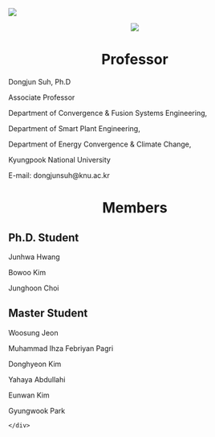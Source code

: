 
<a href="https://sites.google.com/site/knuscislab/home" target="_blank"><img src="https://img.shields.io/badge/SITE-333333?style=for-the-badge&logoColor=white"/></a>
<div align=center>
        <img src="https://capsule-render.vercel.app/api?type=waving&color=auto&height=200&section=header&text=SCISLAB&fontSize=90" />
</div>
<div align=center>
	<h1> Professor </h1>
	<div align=left>
		<p>Dongjun Suh, Ph.D</p>
 		<p>Associate Professor</p>
  		<p>Department of Convergence & Fusion Systems Engineering,</p>
  		<p>Department of Smart Plant Engineering,</p>
  		<p>Department of Energy Convergence & Climate Change,</p>
  		<p>Kyungpook National University</p>
  		<p>E-mail: dongjunsuh@knu.ac.kr</p> 
	</div>
	<h1> Members </h1>
	<div align=left>
		<h2>Ph.D. Student </h2>
		<p>Junhwa Hwang</p>
		<p>Bowoo Kim</p>
		<p>Junghoon Choi</p>
		<h2>Master Student </h2>
  		<p>Woosung Jeon</p>
    		<p>Muhammad Ihza Febriyan Pagri</p>
      		<p>Donghyeon Kim</p>
    		<p>Yahaya Abdullahi</p>
      		<p>Eunwan Kim</p>
      		<p>Gyungwook Park</p>
	   		
		
	</div>
</div>			
